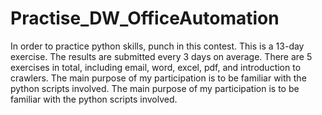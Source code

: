 # Practise_DW_OfficeAutomation
In order to practice python skills, punch in this contest.
This is a 13-day exercise. The results are submitted every 3 days on average. There are 5 exercises in total, including email, word, excel, pdf, and introduction to crawlers.
The main purpose of my participation is to be familiar with the python scripts involved.
The main purpose of my participation is to be familiar with the python scripts involved.
